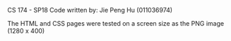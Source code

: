 CS 174 - SP18
Code written by: Jie Peng Hu (011036974)

The HTML and CSS pages were tested on a screen size as the PNG image (1280 x 400)